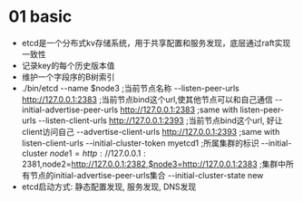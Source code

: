 # 01 basic
- etcd是一个分布式kv存储系统，用于共享配置和服务发现，底层通过raft实现一致性
- 记录key的每个历史版本值
- 维护一个字段序的B树索引
- ./bin/etcd
    --name $node3  ;当前节点名称
    --listen-peer-urls http://127.0.0.1:2383  ;当前节点bind这个url,使其他节点可以和自己通信
    --initial-advertise-peer-urls http://127.0.0.1:2383  ;same with listen-peer-urls
    --listen-client-urls http://127.0.0.1:2393  ;当前节点bind这个url, 好让client访问自己
    --advertise-client-urls http://127.0.0.1:2393  ;same with listen-client-urls
    --initial-cluster-token myetcd1  ;所属集群的标识
    --initial-cluster $node1=http://127.0.0.1:2381,$node2=http://127.0.0.1:2382,$node3=http://127.0.0.1:2383  ;集群中所有节点的initial-advertise-peer-urls集合
    --initial-cluster-state new
- etcd启动方式: 静态配置发现, 服务发现, DNS发现